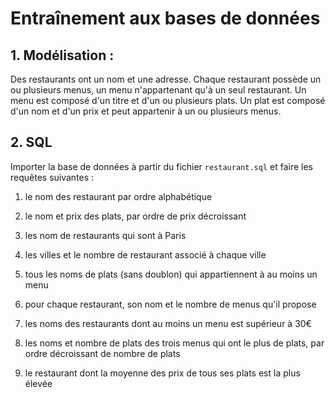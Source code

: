 # Entraînement aux bases de données

## 1. Modélisation : 

Des restaurants ont un nom et une adresse.
Chaque restaurant possède un ou plusieurs menus, un menu n'appartenant qu'à un seul restaurant.
Un menu est composé d'un titre et d'un ou plusieurs plats.
Un plat est composé d'un nom et d'un prix et peut appartenir à un ou plusieurs menus.

## 2. SQL

Importer la base de données à partir du fichier `restaurant.sql` et faire les requêtes suivantes :

1) le nom des restaurant par ordre alphabétique

2) le nom et prix des plats, par ordre de prix décroissant

3) les nom de restaurants qui sont à Paris

4) les villes et le nombre de restaurant associé à chaque ville

5) tous les noms de plats (sans doublon) qui appartiennent à au moins un menu 

6) pour chaque restaurant, son nom et le nombre de menus qu'il propose

7) les noms des restaurants dont au moins un menu est supérieur à 30€

8) les noms et nombre de plats des trois menus qui ont le plus de plats, par ordre décroissant de nombre de plats

9) le restaurant dont la moyenne des prix de tous ses plats est la plus élevée
